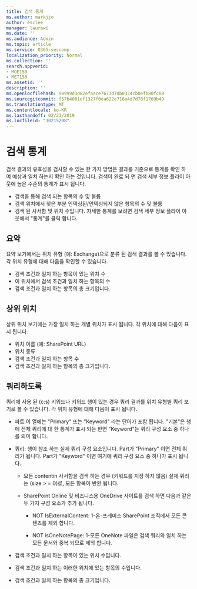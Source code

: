 ```yaml
---
title: 검색 통계
ms.author: markjjo
author: esclee
manager: laurawi
ms.date: ''
ms.audience: Admin
ms.topic: article
ms.service: O365-seccomp
localization_priority: Normal
ms.collection: ''
search.appverid:
- MOE150
- MET150
ms.assetid: ''
description: ''
ms.openlocfilehash: 98999d3d82efaace7673d70b0334cb0efb80fc08
ms.sourcegitcommit: f57b4001ef1327f0ea622e716a4d7d78f1769b49
ms.translationtype: MT
ms.contentlocale: ko-KR
ms.lasthandoff: 02/23/2019
ms.locfileid: "30215208"
---
```

# <a name="search-statistics"></a>검색 통계

검색 결과의 유효성을 검사할 수 있는 한 가지 방법은 결과를 기준으로 통계를 확인 하 여 예상과 일치 하는지 확인 하는 것입니다. 검색이 완료 되 면 검색 세부 정보 플라이 아웃에 높은 수준의 통계가 표시 됩니다.
- 검색을 통해 검색 되는 항목의 수 및 볼륨
- 검색 위치에서 찾은 부분 인덱싱된/인덱싱되지 않은 항목의 수 및 볼륨
- 검색 된 사서함 및 위치 수입니다. 자세한 통계를 보려면 검색 세부 정보 플라이 아웃에서 "통계"를 클릭 합니다.

## <a name="summary"></a>요약

요약 보기에서는 위치 유형 (예: Exchange)으로 분류 된 검색 결과를 볼 수 있습니다. 각 위치 유형에 대해 다음을 확인할 수 있습니다.
- 검색 조건과 일치 하는 항목이 있는 위치 수
- 이 위치에서 검색 조건과 일치 하는 항목의 수
- 검색 조건과 일치 하는 항목의 총 크기입니다.

## <a name="top-locations"></a>상위 위치

상위 위치 보기에는 가장 일치 하는 개별 위치가 표시 됩니다. 각 위치에 대해 다음이 표시 됩니다.
- 위치 이름 (예: SharePoint URL)
- 위치 종류
- 검색 조건과 일치 하는 항목 수
- 검색 조건과 일치 하는 항목의 총 크기입니다.

## <a name="queries"></a>쿼리하도록

쿼리에 사용 된 (c:s) 키워드나 키워드 행이 있는 경우 쿼리 결과를 위치 유형별 쿼리 보기로 볼 수 있습니다. 각 위치 유형에 대해 다음이 표시 됩니다.

- 파트:이 열에는 "Primary" 또는 "Keyword" 라는 단어가 포함 됩니다. "기본"은 행에 전체 쿼리에 대 한 통계가 표시 되는 반면 "Keyword"는 쿼리 구성 요소 중 하나를 의미 합니다.

- 쿼리: 행이 참조 하는 실제 쿼리 구성 요소입니다. Part가 "Primary" 이면 전체 쿼리가 됩니다. Part가 "Keyword" 이면 여기에 쿼리 구성 요소 중 하나가 표시 됩니다.
  
  - 모든 contentin 사서함을 검색 하는 경우 (키워드를 지정 하지 않음) 실제 쿼리는 (size > = 0)로, 모든 항목이 반환 됩니다.
  
  - SharePoint Online 및 비즈니스용 OneDrive 사이트를 검색 하면 다음과 같은 두 가지 구성 요소가 추가 됩니다.
    
    - NOT IsExternalContent: 1-온-프레미스 SharePoint 조직에서 모든 콘텐츠를 제외 합니다.
    
    - NOT isOneNotePage: 1-모든 OneNote 파일은 검색 쿼리와 일치 하는 모든 문서와 중복 되므로 제외 합니다.

- 검색 조건과 일치 하는 항목이 있는 위치 수입니다.

- 검색 조건과 일치 하는 이러한 위치에 있는 항목의 수입니다.

- 검색 조건과 일치 하는 항목의 총 크기입니다.